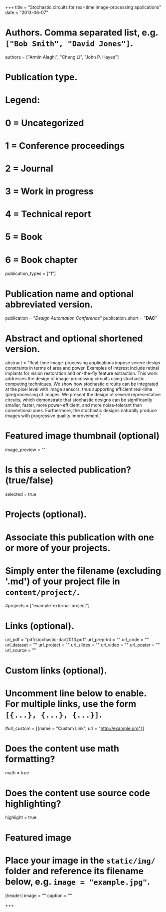 +++
title = "Stochastic circuits for real-time image-processing applications"
date = "2013-06-07"

# Authors. Comma separated list, e.g. `["Bob Smith", "David Jones"]`.
authors = ["Armin Alaghi", "Cheng Li", "John P. Hayes"]

# Publication type.
# Legend:
# 0 = Uncategorized
# 1 = Conference proceedings
# 2 = Journal
# 3 = Work in progress
# 4 = Technical report
# 5 = Book
# 6 = Book chapter
publication_types = ["1"]

# Publication name and optional abbreviated version.
publication = "*Design Automation Conference*"
publication_short = "**DAC**"

# Abstract and optional shortened version.
abstract = "Real-time image-processing applications impose severe design constraints in terms of area and power. Examples of interest include retinal implants for vision restoration and on-the-fly feature extraction. This work addresses the design of image-processing circuits using stochastic computing techniques. We show how stochastic circuits can be integrated at the pixel level with image sensors, thus supporting efficient real-time (pre)processing of images. We present the design of several representative circuits, which demonstrate that stochastic designs can be significantly smaller, faster, more power-efficient, and more noise-tolerant than conventional ones. Furthermore, the stochastic designs naturally produce images with progressive quality improvement."

# Featured image thumbnail (optional)
image_preview = ""

# Is this a selected publication? (true/false)
selected = true

# Projects (optional).
#   Associate this publication with one or more of your projects.
#   Simply enter the filename (excluding '.md') of your project file in `content/project/`.
#projects = ["example-external-project"]

# Links (optional).
url_pdf = "pdf/stochastic-dac2013.pdf"
url_preprint = ""
url_code = ""
url_dataset = ""
url_project = ""
url_slides = ""
url_video = ""
url_poster = ""
url_source = ""

# Custom links (optional).
#   Uncomment line below to enable. For multiple links, use the form `[{...}, {...}, {...}]`.
#url_custom = [{name = "Custom Link", url = "http://example.org"}]

# Does the content use math formatting?
math = true

# Does the content use source code highlighting?
highlight = true

# Featured image
# Place your image in the `static/img/` folder and reference its filename below, e.g. `image = "example.jpg"`.
[header]
image = ""
caption = ""

+++
